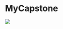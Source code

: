 # MyCapstone

<img src='https://github.com/user-attachments/assets/a99d7ec2-5c25-45ca-82d4-8aa667b2ec49' />
